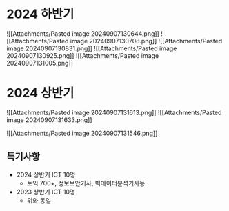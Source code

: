 # 2024 하반기
![[Attachments/Pasted image 20240907130644.png]]
![[Attachments/Pasted image 20240907130708.png]]
![[Attachments/Pasted image 20240907130831.png]]
![[Attachments/Pasted image 20240907130925.png]]
![[Attachments/Pasted image 20240907131005.png]]

# 2024 상반기
![[Attachments/Pasted image 20240907131613.png]]
![[Attachments/Pasted image 20240907131633.png]]


![[Attachments/Pasted image 20240907131546.png]]

## 특기사항
- 2024 상반기 ICT 10명
	- 토익 700+, 정보보안기사, 빅데이터분석기사등
- 2023 상반기 ICT 10명
	- 위와 동일